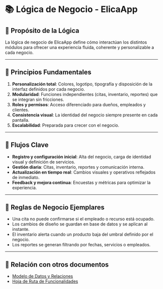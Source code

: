# 📚 Lógica de Negocio - ElicaApp

## 🎯 Propósito de la Lógica
La lógica de negocio de ElicaApp define cómo interactúan los distintos módulos para ofrecer una experiencia fluida, coherente y personalizable a cada negocio.

---

## 🧩 Principios Fundamentales
1. **Personalización total**: Colores, logotipo, tipografía y disposición de la interfaz definidos por cada negocio.
2. **Modularidad**: Funciones independientes (citas, inventario, reportes) que se integran sin fricciones.
3. **Roles y permisos**: Acceso diferenciado para dueños, empleados y clientes.
4. **Consistencia visual**: La identidad del negocio siempre presente en cada pantalla.
5. **Escalabilidad**: Preparada para crecer con el negocio.

---

## 🔄 Flujos Clave
- **Registro y configuración inicial**: Alta del negocio, carga de identidad visual y definición de servicios.
- **Gestión diaria**: Citas, inventario, reportes y comunicación interna.
- **Actualización en tiempo real**: Cambios visuales y operativos reflejados de inmediato.
- **Feedback y mejora continua**: Encuestas y métricas para optimizar la experiencia.

---

## 📌 Reglas de Negocio Ejemplares
- Una cita no puede confirmarse si el empleado o recurso está ocupado.
- Los cambios de diseño se guardan en base de datos y se aplican al instante.
- El inventario alerta cuando un producto baja del umbral definido por el negocio.
- Los reportes se generan filtrando por fechas, servicios o empleados.

---

## 📂 Relación con otros documentos
- [Modelo de Datos y Relaciones](MODELO_DATOS.md)
- [Hoja de Ruta de Funcionalidades](ROADMAP.md)
